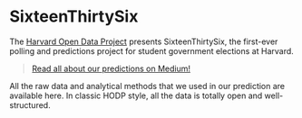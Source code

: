 # SixteenThirtySix

The [Harvard Open Data Project](http://harvard-open-data-project.github.io/) presents SixteenThirtySix, the first-ever polling and predictions project for student government elections at Harvard.

> [Read all about our predictions on Medium!](https://medium.com/harvard-open-data-project/sixteenthirtysix-making-our-prediction-2b31cfb03938#.bcpv35i4t)

All the raw data and analytical methods that we used in our prediction are available here. In classic HODP style, all the data is totally open and well-structured.
